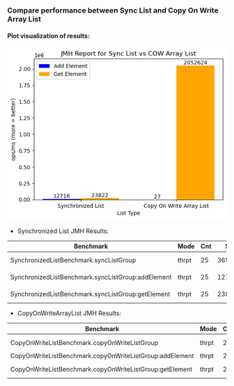 ### Compare performance between Sync List and Copy On Write Array List

#### Plot visualization of results:
![img_1.png](img_1.png)
- Synchronized List JMH Results:

| Benchmark | Mode | Cnt | Score | Error | Units |
|-----------|------|-----|--------|--------|--------|
| SynchronizedListBenchmark.syncListGroup | thrpt | 25 | 36537.937 | ± 2454.152 | ops/ms |
| SynchronizedListBenchmark.syncListGroup:addElement | thrpt | 25 | 12715.674 | ± 1152.552 | ops/ms |
| SynchronizedListBenchmark.syncListGroup:getElement | thrpt | 25 | 23822.264 | ± 1719.763 | ops/ms |

- CopyOnWriteArrayList JMH Results:

| Benchmark | Mode | Cnt | Score | Error | Units |
|-----------|------|-----|--------|--------|--------|
| CopyOnWriteListBenchmark.copyOnWriteListGroup | thrpt | 25 | 2052650.563 | ± 38829.944 | ops/ms |
| CopyOnWriteListBenchmark.copyOnWriteListGroup:addElement | thrpt | 25 | 26.562 | ± 0.085 | ops/ms |
| CopyOnWriteListBenchmark.copyOnWriteListGroup:getElement | thrpt | 25 | 2052624.001 | ± 38829.927 | ops/ms |


